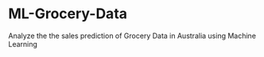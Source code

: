 # ML-Grocery-Data
Analyze the the sales prediction of Grocery Data in Australia using Machine Learning
